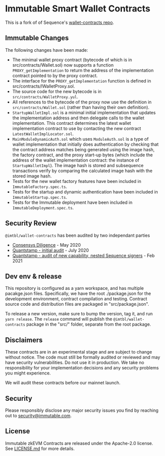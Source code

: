# Immutable Smart Wallet Contracts

This is a fork of of Sequence's [wallet-contracts repo](https://github.com/0xsequence/wallet-contracts).

## Immutable Changes

The following changes have been made:

- The minimal wallet proxy contract (bytecode of which is in
  src/contracts/Wallet.sol) now supports a function `PROXY_getImplementation` to
  return the address of the implementation contract pointed to by the proxy
  contract.
- The interface for the `PROXY_getImplementation` function is defined in
  src/contracts/IWalletProxy.sol.
- The source code for the new bytecode is in `src/contracts/WalletProxy.yul`.
- All references to the bytecode of the proxy now use the definition in
  `src/contracts/Wallet.sol` (rather than having their own definition).
- `StartupWalletImpl.sol` is a minimal initial implementation that updates the
  implementation address and then delegate calls to the wallet implementation.
  This contract determines the latest wallet implementation contract to use by
  contacting the new contract `LatestWalletImplLocator.sol`.
- `MainModuleDynamicAuth.sol` which uses `ModuleAuth.sol` is a type of wallet
  implementation that initially does authentication by checking that the
  contract address matches being generated using the image hash, the factory
  contract, and the proxy start-up bytes (which include the address of the
  wallet implementation contract: the instance of `StartupWalletImpl`). The
  image hash is stored and subsequence transactions verify by comparing the
  calculated image hash with the stored image hash.
- Tests for the new wallet factory features have been included in
  `ImmutableFactory.spec.ts`.
- Tests for the startup and dynamic authentication have been included in
  `ImmutableStartup.spec.ts`.
- Tests for the Immutable deployment have been included in
  `ImmutableDeployment.spec.ts`.

## Security Review

`@imtbl/wallet-contracts` has been audited by two independant parties

- [Consensys Diligence](https://github.com/immutable/wallet-contracts/blob/master/audits/Consensys_Diligence.md) - May 2020
- [Quantstamp - initial audit](https://github.com/immutable/wallet-contracts/raw/master/audits/Quantstamp_Arcadeum_Report_Final.pdf) - July 2020
- [Quantstamp - audit of new capability, nested Sequence signers](https://github.com/immutable/wallet-contracts/raw/master/audits/sequence_quantstamp_audit_feb_2021.pdf) - Feb 2021

## Dev env & release

This repository is configured as a yarn workspace, and has multiple pacakge.json
files. Specifically, we have the root ./package.json for the development
environment, contract compilation and testing. Contract source code and
distribution files are packaged in "src/package.json".

To release a new version, make sure to bump the version, tag it, and run `yarn
release`. The `release` command will publish the `@imtbl/wallet-contracts`
package in the "src/" folder, separate from the root package.

## Disclaimers

These contracts are in an experimental stage and are subject to change without
notice. The code must still be formally audited or reviewed and may have
security vulnerabilities. Do not use it in production. We take no responsibility
for your implementation decisions and any security problems you might
experience.

We will audit these contracts before our mainnet launch.

## Security

Please responsibly disclose any major security issues you find by reaching out
to [security@immutable.com][im-sec].

[im-sec]: mailto:security@immutable.com

## License

Immutable zkEVM Contracts are released under the Apache-2.0 license. See
[LICENSE.md](LICENSE.md) for more details.
